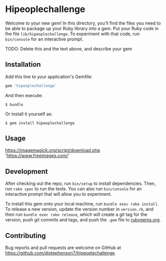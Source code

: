 # Hipeoplechallenge

Welcome to your new gem! In this directory, you'll find the files you need to be able to package up your Ruby library into a gem. Put your Ruby code in the file `lib/hipeoplechallenge`. To experiment with that code, run `bin/console` for an interactive prompt.

TODO: Delete this and the text above, and describe your gem

## Installation

Add this line to your application's Gemfile:

```ruby
gem 'hipeoplechallenge'
```

And then execute:

    $ bundle

Or install it yourself as:

    $ gem install hipeoplechallenge

## Usage

https://imagemagick.org/script/download.php
'https://www.freeimages.com/'

## Development

After checking out the repo, run `bin/setup` to install dependencies. Then, run `rake spec` to run the tests. You can also run `bin/console` for an interactive prompt that will allow you to experiment.

To install this gem onto your local machine, run `bundle exec rake install`. To release a new version, update the version number in `version.rb`, and then run `bundle exec rake release`, which will create a git tag for the version, push git commits and tags, and push the `.gem` file to [rubygems.org](https://rubygems.org).

## Contributing

Bug reports and pull requests are welcome on GitHub at https://github.com/djstephenson7/hipeoplechallenge.
